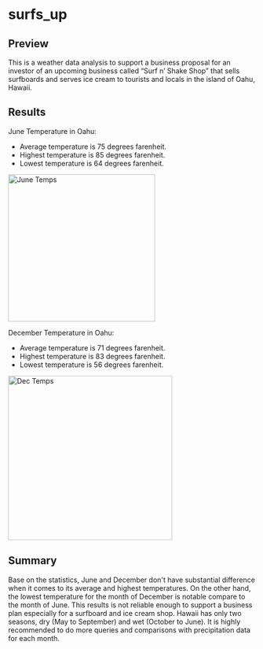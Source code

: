 # surfs_up

## **Preview**
  This is a weather data analysis to support a business proposal for an investor of an upcoming business called “Surf n’ Shake Shop” that sells surfboards and serves ice cream to tourists and locals in the island of Oahu, Hawaii. 

## **Results**
June Temperature in Oahu:
- Average temperature is 75 degrees farenheit.
- Highest temperature is 85 degrees farenheit.
- Lowest temperature is 64 degrees farenheit.
<img width="299" alt="June Temps" src="https://user-images.githubusercontent.com/71112826/99352276-36b48c80-2857-11eb-9fa7-db498f2618f6.png">


December Temperature in Oahu:
- Average temperature is 71 degrees farenheit.
- Highest temperature is 83 degrees farenheit.
- Lowest temperature is 56 degrees farenheit.
<img width="334" alt="Dec Temps" src="https://user-images.githubusercontent.com/71112826/99352282-387e5000-2857-11eb-97f2-6cd06475c2f9.png">


## **Summary**
  Base on the statistics, June and December don't have substantial difference when it comes to its average and highest temperatures. On the other hand, the lowest temperature for the month of December is notable compare to the month of June. This results is not reliable enough to support a business plan especially for a surfboard and ice cream shop. Hawaii has only two seasons, dry (May to September) and wet (October to June). It is highly recommended to do more queries and comparisons with precipitation data for each month.
  
